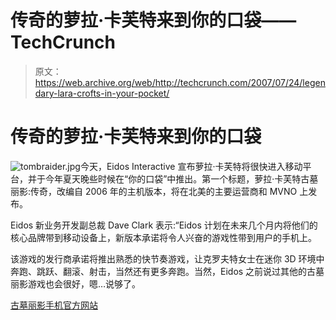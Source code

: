# 传奇的萝拉·卡芙特来到你的口袋——TechCrunch

> 原文：<https://web.archive.org/web/http://techcrunch.com/2007/07/24/legendary-lara-crofts-in-your-pocket/>

# 传奇的萝拉·卡芙特来到你的口袋

![tombraider.jpg](img/9fac996e43e175d92a4dd04ee07a2459.png)今天，Eidos Interactive 宣布萝拉·卡芙特将很快进入移动平台，并于今年夏天晚些时候在“你的口袋”中推出。第一个标题，萝拉·卡芙特古墓丽影:传奇，改编自 2006 年的主机版本，将在北美的主要运营商和 MVNO 上发布。

Eidos 新业务开发副总裁 Dave Clark 表示:“Eidos 计划在未来几个月内将他们的核心品牌带到移动设备上，新版本承诺将令人兴奋的游戏性带到用户的手机上。

该游戏的发行商承诺将推出熟悉的快节奏游戏，让克罗夫特女士在迷你 3D 环境中奔跑、跳跃、翻滚、射击，当然还有更多奔跑。当然，Eidos 之前说过其他的古墓丽影游戏也会很好，嗯…说够了。

[古墓丽影手机官方网站](https://web.archive.org/web/20201124154526/http://www.tombraidermobile.com/)